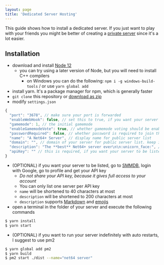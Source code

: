 ```yaml
---
layout: page
title: 'Dedicated Server Hosting'
---
```


This guide shows how to install a dedicated server. If you just want to play with your friends you might be better of creating a [private server](/wiki/hosting/private) since it's a lot easier.

## Installation

- download and install [Node 12](https://nodejs.org/en/download/)
  - you can try using a later version of Node, but you will need to install C++ compilers
    - on Windows you can do the following: `npm i -g windows-build-tools` / or use `yarn global add`
- install yarn. It's a package manager for npm, which is generally faster
- `git clone` this repository or [download as zip](https://github.com/Tarnadas/net64plus-server/archive/master.zip)
- modify `settings.json`

```js
{
  "port": "3678", // make sure your port is forwarded
  "enableWebHook": false, // set this to true, if you want your server to be listed
  "gamemode": 1, // the initial gamemode
  "enableGamemodeVote": true, // whether gamemode voting should be enabled
  "passwordRequired": false, // whether password is required to join this server
  "name": "A Net64+ Server", // display name for public server list
  "domain": "", // domain of your server for public server list. keep it empty, if you don't have a domain
  "description": "The **best** Net64+ server ever\n\n:unicorn_face:", // description for public server list
  "apiKey": "" // this is required, if you want your server to be listed
}
```

- (OPTIONAL) if you want your server to be listed, go to [SMMDB](https://smmdb.net), login with Google, go to profile and get your API key
  - _Do not share your API key, because it gives full access to your account_
  - You can only list one server per API key
  - `name` will be shortened to 40 characters at most
  - `description` will be shortened to 200 characters at most
  - `description` supports [Markdown](https://github.com/adam-p/markdown-here/wiki/Markdown-Cheatsheet) and [emojis](https://raw.githubusercontent.com/omnidan/node-emoji/master/lib/emoji.json)
- open a terminal in the folder of your server and execute the following commands

```bash
$ yarn install
$ yarn start
```

- (OPTIONAL) if you want to run your server indefinitely with auto restarts, I suggest to use pm2

```bash
$ yarn global add pm2
$ yarn build
$ pm2 start ./dist --name="net64 server"
```
